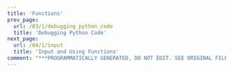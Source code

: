 ```yaml
---
title: 'Functions'
prev_page:
  url: /03/1/debugging_python_code
  title: 'Debugging Python Code'
next_page:
  url: /04/1/input
  title: 'Input and Using Functions'
comment: "***PROGRAMMATICALLY GENERATED, DO NOT EDIT. SEE ORIGINAL FILES IN /content***"
---
```

